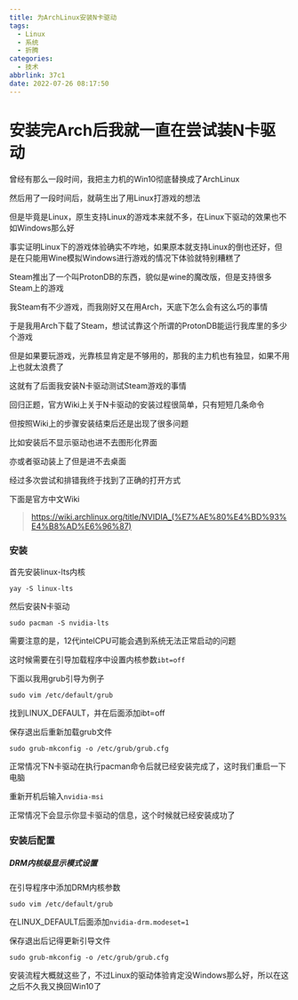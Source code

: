 ```yaml
---
title: 为ArchLinux安装N卡驱动
tags:
  - Linux
  - 系统
  - 折腾
categories:
  - 技术
abbrlink: 37c1
date: 2022-07-26 08:17:50
---
```

# 安装完Arch后我就一直在尝试装N卡驱动

曾经有那么一段时间，我把主力机的Win10彻底替换成了ArchLinux

然后用了一段时间后，就萌生出了用Linux打游戏的想法

但是毕竟是Linux，原生支持Linux的游戏本来就不多，在Linux下驱动的效果也不如Windows那么好

事实证明Linux下的游戏体验确实不咋地，如果原本就支持Linux的倒也还好，但是在只能用Wine模拟Windows进行游戏的情况下体验就特别糟糕了

Steam推出了一个叫ProtonDB的东西，貌似是wine的魔改版，但是支持很多Steam上的游戏

我Steam有不少游戏，而我刚好又在用Arch，天底下怎么会有这么巧的事情

于是我用Arch下载了Steam，想试试靠这个所谓的ProtonDB能运行我库里的多少个游戏

但是如果要玩游戏，光靠核显肯定是不够用的，那我的主力机也有独显，如果不用上也就太浪费了

这就有了后面我安装N卡驱动测试Steam游戏的事情

回归正题，官方Wiki上关于N卡驱动的安装过程很简单，只有短短几条命令

但按照Wiki上的步骤安装结束后还是出现了很多问题

比如安装后不显示驱动也进不去图形化界面

亦或者驱动装上了但是进不去桌面

经过多次尝试和排错我终于找到了正确的打开方式

下面是官方中文Wiki

> https://wiki.archlinux.org/title/NVIDIA_(%E7%AE%80%E4%BD%93%E4%B8%AD%E6%96%87)

### 安装

首先安装linux-lts内核

```
yay -S linux-lts
```

然后安装N卡驱动

```
sudo pacman -S nvidia-lts
```

需要注意的是，12代intelCPU可能会遇到系统无法正常启动的问题

这时候需要在引导加载程序中设置内核参数```ibt=off```

下面以我用grub引导为例子

```
sudo vim /etc/default/grub
```

找到LINUX_DEFAULT，并在后面添加ibt=off

保存退出后重新加载grub文件

```
sudo grub-mkconfig -o /etc/grub/grub.cfg
```

正常情况下N卡驱动在执行pacman命令后就已经安装完成了，这时我们重启一下电脑

重新开机后输入```nvidia-msi```

正常情况下会显示你显卡驱动的信息，这个时候就已经安装成功了

### 安装后配置

##### DRM内核级显示模式设置

在引导程序中添加DRM内核参数

```
sudo vim /etc/default/grub
```

在LINUX_DEFAULT后面添加```nvidia-drm.modeset=1```

保存退出后记得更新引导文件

```
sudo grub-mkconfig -o /etc/grub/grub.cfg
```
安装流程大概就这些了，不过Linux的驱动体验肯定没Windows那么好，所以在这之后不久我又换回Win10了